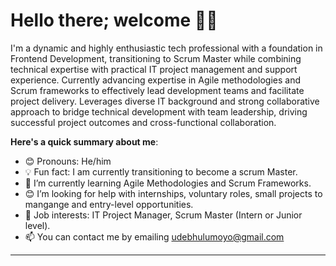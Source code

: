 # Hello there; welcome 👋🏾

I'm a dynamic and highly enthusiastic tech professional with a foundation in Frontend Development, transitioning to Scrum Master while combining technical expertise with practical IT project management and support experience. Currently advancing expertise in Agile methodologies and Scrum frameworks to effectively lead development teams and facilitate project delivery. Leverages diverse IT background and strong collaborative approach to bridge technical development with team leadership, driving successful project outcomes and cross-functional collaboration.

**Here's a quick summary about me**:

- 😊 Pronouns: He/him
- 💡 Fun fact: I am currently transitioning to become a scrum Master.
- 🌱 I’m currently learning Agile Methodologies and Scrum Frameworks.
- 😊 I’m looking for help with internships, voluntary roles, small projects to mangange and entry-level opportunities.
- 💼 Job interests: IT Project Manager, Scrum Master (Intern or Junior level).
- 📫 You can contact me by emailing udebhulumoyo@gmail.com

---

